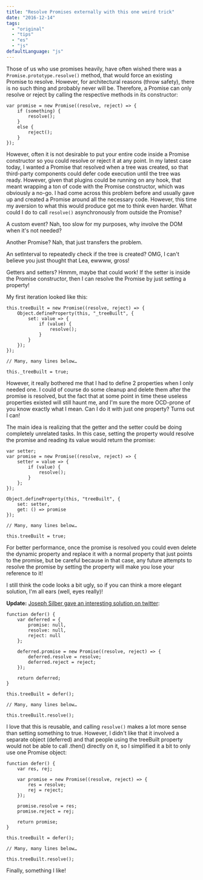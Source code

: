 ```yaml
---
title: "Resolve Promises externally with this one weird trick"
date: "2016-12-14"
tags:
  - "original"
  - "tips"
  - "es"
  - "js"
defaultLanguage: "js"
---
```


Those of us who use promises heavily, have often wished there was a `Promise.prototype.resolve()` method, that would force an existing Promise to resolve. However, for architectural reasons (throw safety), there is no such thing and probably never will be. Therefore, a Promise can only resolve or reject by calling the respective methods in its constructor:

```
var promise = new Promise((resolve, reject) => {
	if (something) {
		resolve();
	}
	else {
		reject();
	}
});
```

However, often it is not desirable to put your entire code inside a Promise constructor so you could resolve or reject it at any point. In my latest case today, I wanted a Promise that resolved when a tree was created, so that third-party components could defer code execution until the tree was ready. However, given that plugins could be running on any hook, that meant wrapping a ton of code with the Promise constructor, which was obviously a no-go. I had come across this problem before and usually gave up and created a Promise around all the necessary code. However, this time my aversion to what this would produce got me to think even harder. What could I do to call `resolve()` asynchronously from outside the Promise?

A custom event? Nah, too slow for my purposes, why involve the DOM when it's not needed?

Another Promise? Nah, that just transfers the problem.

An setInterval to repeatedly check if the tree is created? OMG, I can't believe you just thought that Lea, ewwww, gross!

Getters and setters? Hmmm, maybe that could work! If the setter is inside the Promise constructor, then I can resolve the Promise by just setting a property!

My first iteration looked like this:

```
this.treeBuilt = new Promise((resolve, reject) => {
	Object.defineProperty(this, "_treeBuilt", {
		set: value => {
			if (value) {
				resolve();
			}
		}
	});
});

// Many, many lines below…

this._treeBuilt = true;
```

However, it really bothered me that I had to define 2 properties when I only needed one. I could of course do some cleanup and delete them after the promise is resolved, but the fact that at some point in time these useless properties existed will still haunt me, and I'm sure the more OCD-prone of you know exactly what I mean. Can I do it with just one property? Turns out I can!

The main idea is realizing that the getter and the setter could be doing completely unrelated tasks. In this case, setting the property would resolve the promise and reading its value would return the promise:

```
var setter;
var promise = new Promise((resolve, reject) => {
	setter = value => {
		if (value) {
			resolve();
		}
	};
});

Object.defineProperty(this, "treeBuilt", {
	set: setter,
	get: () => promise
});

// Many, many lines below…

this.treeBuilt = true;
```

For better performance, once the promise is resolved you could even delete the dynamic property and replace it with a normal property that just points to the promise, but be careful because in that case, any future attempts to resolve the promise by setting the property will make you lose your reference to it!

I still think the code looks a bit ugly, so if you can think a more elegant solution, I'm all ears (well, eyes really)!

**Update:** [Joseph Silber gave an interesting solution on twitter](https://twitter.com/joseph_silber/status/809176159858655234):

```
function defer() {
	var deferred = {
		promise: null,
		resolve: null,
		reject: null
	};

	deferred.promise = new Promise((resolve, reject) => {
		deferred.resolve = resolve;
		deferred.reject = reject;
	});

	return deferred;
}

this.treeBuilt = defer();

// Many, many lines below…

this.treeBuilt.resolve();
```

I love that this is reusable, and calling `resolve()` makes a lot more sense than setting something to true. However, I didn't like that it involved a separate object (deferred) and that people using the treeBuilt property would not be able to call .then() directly on it, so I simplified it a bit to only use one Promise object:

```
function defer() {
	var res, rej;

	var promise = new Promise((resolve, reject) => {
		res = resolve;
		rej = reject;
	});

	promise.resolve = res;
	promise.reject = rej;

	return promise;
}

this.treeBuilt = defer();

// Many, many lines below…

this.treeBuilt.resolve();
```

Finally, something I like!
